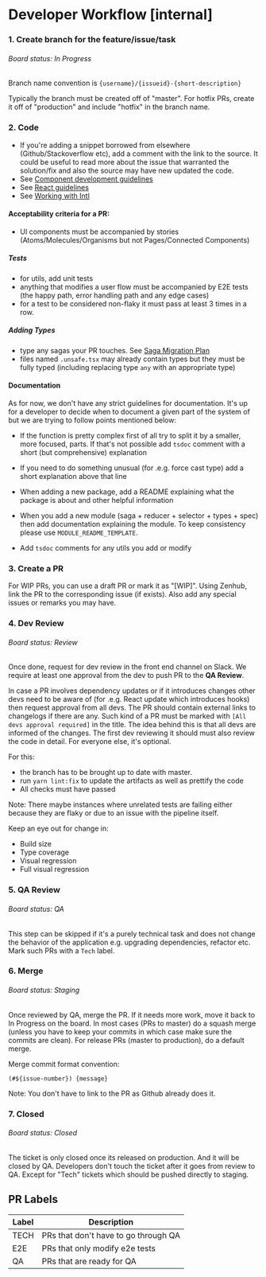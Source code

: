 # Developer Workflow [internal]

### 1. Create branch for the feature/issue/task

###### Board status: In Progress

Branch name convention is `{username}/{issueid}-{short-description}`

Typically the branch must be created off of "master". For hotfix PRs, create it off of "production" and include "hotfix" in the branch name.

### 2. Code

- If you're adding a snippet borrowed from elsewhere (Github/Stackoverflow etc), add a comment with the link to the source. It could be useful to read more about the issue that warranted the solution/fix and also the source may have new updated the code.
- See [Component development guidelines](https://github.com/Neufund/platform-frontend/blob/master/docs/component-development-guidelines.md)
- See [React guidelines](https://github.com/Neufund/platform-frontend/blob/master/docs/react-guidelines.md)
- See [Working with Intl](https://github.com/Neufund/platform-frontend/blob/master/docs/working-with-Intl.md)

#### Acceptability criteria for a PR:<br/>

- UI components must be accompanied by stories (Atoms/Molecules/Organisms but not Pages/Connected Components)

##### Tests

- for utils, add unit tests
- anything that modifies a user flow must be accompanied by E2E tests (the happy path, error handling path and any edge cases)
- for a test to be considered non-flaky it must pass at least 3 times in a row.

##### Adding Types

- type any sagas your PR touches. See [Saga Migration Plan](https://github.com/Neufund/platform-frontend/blob/master/docs/saga-migration-guidelines.md)
- files named `.unsafe.tsx` may already contain types but they must be fully typed (including replacing type `any` with an appropriate type)

#### Documentation

As for now, we don't have any strict guidelines for documentation.
It's up for a developer to decide when to document a given part of the system of but we are trying to follow points mentioned below:

- If the function is pretty complex first of all try to split it by a smaller, more focused, parts. If that's not possible add `tsdoc` comment with a short (but comprehensive) explanation

- If you need to do something unusual (for .e.g. force cast type) add a short explanation above that line

- When adding a new package, add a README explaining what the package is about and other helpful information

- When you add a new module (saga + reducer + selector + types + spec) then add documentation explaining the module. To keep consistency please use `MODULE_README_TEMPLATE`.

- Add `tsdoc` comments for any utils you add or modify

### 3. Create a PR

For WIP PRs, you can use a draft PR or mark it as "[WIP]". Using Zenhub, link the PR to the corresponding issue (if exists). Also add any special issues or remarks you may have.

### 4. Dev Review

###### Board status: Review

Once done, request for dev review in the front end channel on Slack. We require at least one approval from the dev to push PR to the **QA Review**.

In case a PR involves dependency updates or if it introduces changes other devs need to be aware of (for .e.g. React update which introduces hooks) then request approval from all devs. The PR should contain external links to changelogs if there are any. Such kind of a PR must be marked with `[All devs approval required]` in the title. The idea behind this is that all devs are informed of the changes. The first dev reviewing it should must also review the code in detail. For everyone else, it's optional.

For this:

- the branch has to be brought up to date with master.
- run `yarn lint:fix` to update the artifacts as well as prettify the code
- All checks must have passed

Note: There maybe instances where unrelated tests are failing either because they are flaky or due to an issue with the pipeline itself.

Keep an eye out for change in:

- Build size
- Type coverage
- Visual regression
- Full visual regression

### 5. QA Review

###### Board status: QA

This step can be skipped if it's a purely technical task and does not change the behavior of the application e.g. upgrading dependencies, refactor etc. Mark such PRs with a `Tech` label.

### 6. Merge

###### Board status: Staging

Once reviewed by QA, merge the PR. If it needs more work, move it back to In Progress on the board.
In most cases (PRs to master) do a squash merge (unless you have to keep your commits in which case make sure the commits are clean). For release PRs (master to production), do a default merge.

Merge commit format convention:

`(#${issue-number}) {message}`

Note: You don't have to link to the PR as Github already does it.

### 7. Closed

###### Board status: Closed

The ticket is only closed once its released on production. And it will be closed by QA. Developers don't touch the ticket after it goes from review to QA.
Except for "Tech" tickets which should be pushed directly to staging.

## PR Labels

| Label | Description                          |
| ----- | ------------------------------------ |
| TECH  | PRs that don't have to go through QA |
| E2E   | PRs that only modify e2e tests       |
| QA    | PRs that are ready for QA            |

